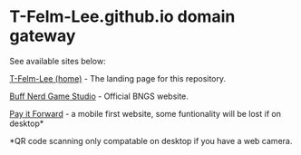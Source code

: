 # T-Felm-Lee.github.io domain gateway

See available sites below:

[T-Felm-Lee (home)][1] - The landing page for this repository.

[Buff Nerd Game Studio][2] - Official BNGS website.

[Pay it Forward][3] - a mobile first website, some funtionality will be lost if on desktop* 


*QR code scanning only compatable on desktop if you have a web camera.

[1]: https://t-felm-lee.github.io

[2]: https://t-felm-lee.github.io/bngs/

[3]: https://t-felm-lee.github.io/payitforward/


